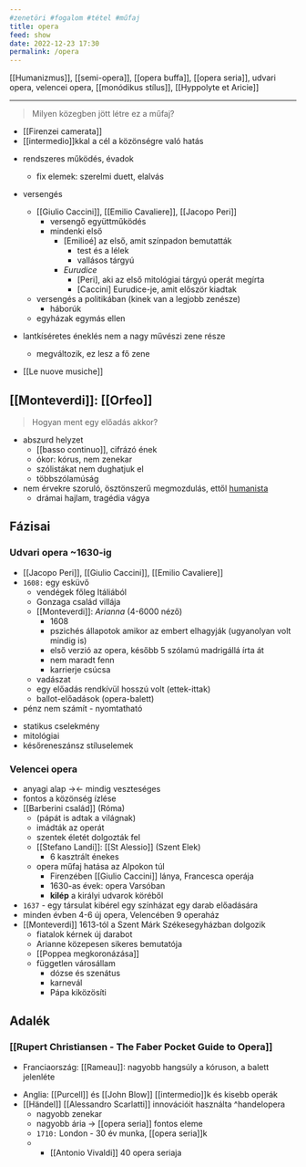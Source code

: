```yaml
---
#zenetöri #fogalom #tétel #műfaj
title: opera
feed: show
date: 2022-12-23 17:30
permalink: /opera
---
```

[[Humanizmus]], [[semi-opera]], [[opera buffa]], [[opera seria]], udvari opera, velencei opera, [[monódikus stílus]], [[Hyppolyte et Aricie]]
__________________

> Milyen közegben jött létre ez a műfaj?

* [[Firenzei camerata]]
* [[intermedio]]kkal a cél a közönségre való hatás

- rendszeres működés, évadok
	- fix elemek: szerelmi duett, elalvás

- versengés
	- [[Giulio Caccini]], [[Emilio Cavaliere]], [[Jacopo Peri]]
		- versengő együttműködés
		- mindenki első
			- [Emilioé] az első, amit színpadon bemutatták
				- test és a lélek
				- vallásos tárgyú
			- *Eurudice*
				- [Peri], aki az első mitológiai tárgyú operát megírta
				- [Caccini] Eurudice-je, amit először kiadtak
	- versengés a politikában (kinek van a legjobb zenésze)
		- háborúk
	- egyházak egymás ellen
	
- lantkíséretes éneklés nem a nagy művészi zene része
	- megváltozik, ez lesz a fő zene
- [[Le nuove musiche]] 

## [[Monteverdi]]: [[Orfeo]]

> Hogyan ment egy előadás akkor?

- abszurd helyzet
	- [[basso continuo]], cifrázó ének
	- ókor: kórus, nem zenekar
	- szólistákat nem dughatjuk el
	- többszólamúság
- nem érvekre szoruló, ösztönszerű megmozdulás, ettől [humanista](Humanizmus)
	- drámai hajlam, tragédia vágya

## Fázisai
### Udvari opera ~1630-ig
* [[Jacopo Peri]], [[Giulio Caccini]], [[Emilio Cavaliere]]
* `1608:` egy esküvő
	* vendégek főleg Itáliából
	* Gonzaga család villája
	* [[Monteverdi]]: *Arianna* (4-6000 néző)
		* 1608
		* pszichés állapotok amikor az embert elhagyják (ugyanolyan volt mindig is)
		* első verzió az opera, később 5 szólamú madrigállá írta át
		* nem maradt fenn
		* karrierje csúcsa
	* vadászat
	* egy előadás rendkívül hosszú volt (ettek-ittak)
	* ballot-előadások (opera-balett)
* pénz nem számít - nyomtatható
- statikus cselekmény
- mitológiai
- későreneszánsz stíluselemek

### Velencei opera
- anyagi alap -><- mindig veszteséges
- fontos a közönség ízlése
- [[Barberini család]] (Róma)
	- (pápát is adtak a világnak)
	- imádták az operát
	- szentek életét dolgozták fel
	- [[Stefano Landi]]: [[St Alessio]] (Szent Elek)
		- 6 kasztrált énekes
	- opera műfaj hatása az Alpokon túl
		- Firenzében [[Giulio Caccini]] lánya, Francesca operája
		- 1630-as évek: opera Varsóban
		- **kilép** a királyi udvarok köréből
- `1637` - egy társulat kibérel egy színházat egy darab előadására
- minden évben 4-6 új opera, Velencében 9 operaház
- [[Monteverdi]] 1613-tól a Szent Márk Székesegyházban dolgozik
	- fiatalok kérnek új darabot
	- Arianne közepesen sikeres bemutatója
	- [[Poppea megkoronázása]]
	- független városállam
		- dózse és szenátus
		- karnevál
		- Pápa kiközösíti

## Adalék
###  [[Rupert Christiansen - The Faber Pocket Guide to Opera]]
* Franciaország: [[Rameau]]: nagyobb hangsúly a kóruson, a balett jelenléte
- Anglia: [[Purcell]] és [[John Blow]] [[intermedio]]k és kisebb operák
- [[Händel]] [[Alessandro Scarlatti]] innovációit használta ^handelopera
	- nagyobb zenekar
	- nagyobb ária -> [[opera seria]] fontos eleme
	- `1710:` London - 30 év munka, [[opera seria]]k
	- - [[Antonio Vivaldi]] 40 opera seriaja
